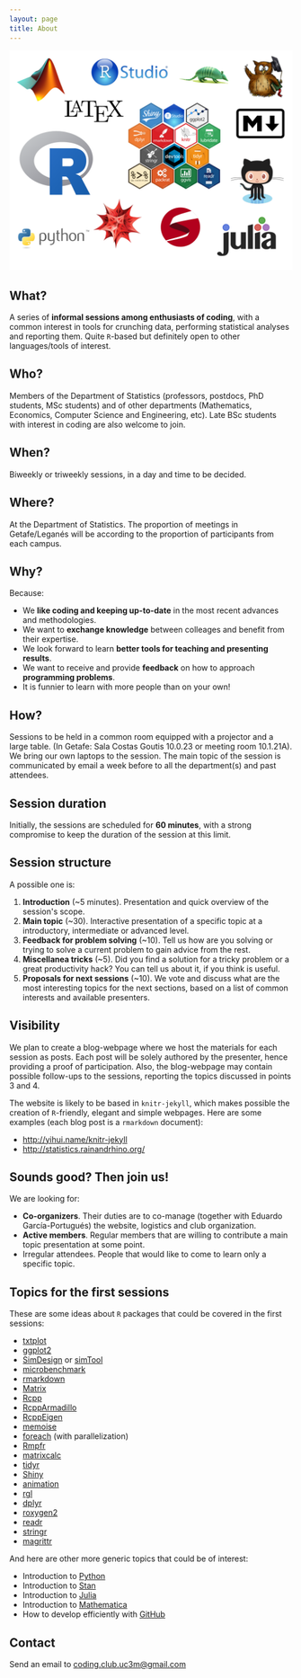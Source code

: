 ```yaml
---
layout: page
title: About
---
```


![Coding club](public/logos/Collage_Coding_Club.png "Coding Club UC3M")

## What?

A series of **informal sessions among enthusiasts of coding**, with a common interest in tools for crunching data, performing statistical analyses and reporting them. Quite `R`-based but definitely open to other languages/tools of interest.

## Who?

Members of the Department of Statistics (professors, postdocs, PhD students, MSc students) and of other departments (Mathematics, Economics, Computer Science and Engineering, etc). Late BSc students with interest in coding are also welcome to join.

## When?

Biweekly or triweekly sessions, in a day and time to be decided.

## Where?

At the Department of Statistics. The proportion of meetings in Getafe/Leganés will be according to the proportion of participants from each campus.

## Why?

Because:

- We **like coding and keeping up-to-date** in the most recent advances and methodologies.
- We want to **exchange knowledge** between colleages and benefit from their expertise.
- We look forward to learn **better tools for teaching and presenting results**.
- We want to receive and provide **feedback** on how to approach **programming problems**.
- It is funnier to learn with more people than on your own!

## How?

Sessions to be held in a common room equipped with a projector and a large table. (In Getafe: Sala Costas Goutis 10.0.23 or meeting room 10.1.21A). We bring our own laptops to the session. The main topic of the session is communicated by email a week before to all the department(s) and past attendees.

## Session duration

Initially, the sessions are scheduled for **60 minutes**, with a strong compromise to keep the duration of the session at this limit.

## Session structure

A possible one is:

1. **Introduction** (~5 minutes). Presentation and quick overview of the session's scope.
2. **Main topic** (~30). Interactive presentation of a specific topic at a introductory, intermediate or advanced level.
3. **Feedback for problem solving** (~10). Tell us how are you solving or trying to solve a current problem to gain advice from the rest.
4. **Miscellanea tricks** (~5). Did you find a solution for a tricky problem or a great productivity hack? You can tell us about it, if you think is useful.
5. **Proposals for next sessions** (~10). We vote and discuss what are the most interesting topics for the next sections, based on a list of common interests and available presenters.

## Visibility

We plan to create a blog-webpage where we host the materials for each session as posts. Each post will be solely authored by the presenter, hence providing a proof of participation. Also, the blog-webpage may contain possible follow-ups to the sessions, reporting the topics discussed in points 3 and 4.

The website is likely to be based in `knitr-jekyll`, which makes possible the creation of `R`-friendly, elegant and simple webpages. Here are some examples (each blog post is a `rmarkdown` document):

- <http://yihui.name/knitr-jekyll>
- <http://statistics.rainandrhino.org/>

## Sounds good? Then join us!

We are looking for:

- **Co-organizers**. Their duties are to co-manage (together with Eduardo García-Portugués) the website, logistics and club organization.
- **Active members**. Regular members that are willing to contribute a main topic presentation at some point.
- Irregular attendees. People that would like to come to learn only a specific topic.

## Topics for the first sessions

These are some ideas about `R` packages that could be covered in the first sessions:

- [txtplot](https://cran.r-project.org/web/packages/txtplot)
- [ggplot2](https://cran.r-project.org/web/packages/ggplot2)
- [SimDesign](https://cran.r-project.org/web/packages/SimDesign) or [simTool](https://cran.r-project.org/web/packages/simTool)
- [microbenchmark](https://cran.r-project.org/web/packages/microbenchmark)
- [rmarkdown](https://cran.r-project.org/web/packages/rmarkdown)
- [Matrix](https://cran.r-project.org/web/packages/Matrix)
- [Rcpp](https://cran.r-project.org/web/packages/Rcpp)
- [RcppArmadillo](https://cran.r-project.org/web/packages/RcppArmadillo)
- [RcppEigen](https://cran.r-project.org/web/packages/RcppEigen)
- [memoise](https://cran.r-project.org/web/packages/memoise)
- [foreach](https://cran.r-project.org/web/packages/foreach) (with parallelization)
- [Rmpfr](https://cran.r-project.org/web/packages/Rmpfr)
- [matrixcalc](https://cran.r-project.org/web/packages/matrixcalc)
- [tidyr](https://cran.r-project.org/web/packages/tidyr)
- [Shiny](https://cran.r-project.org/web/packages/shiny)
- [animation](https://cran.r-project.org/web/packages/animation)
- [rgl](https://cran.r-project.org/web/packages/rgl)
- [dplyr](https://cran.r-project.org/web/packages/dplyr)
- [roxygen2](https://cran.r-project.org/web/packages/roxygen2)
- [readr](https://cran.r-project.org/web/packages/readr)
- [stringr](https://cran.r-project.org/web/packages/stringr)
- [magrittr](https://cran.r-project.org/web/packages/magrittr)

And here are other more generic topics that could be of interest:

- Introduction to [Python](https://www.python.org/)
- Introduction to [Stan](http://mc-stan.org/)
- Introduction to [Julia](http://julialang.org/)
- Introduction to [Mathematica](https://www.wolfram.com/mathematica/)
- How to develop efficiently with [GitHub](https://github.com/)

## Contact

Send an email to <coding.club.uc3m@gmail.com>
